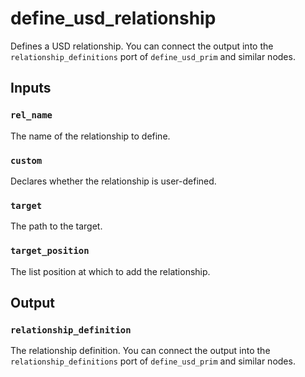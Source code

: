 # define_usd_relationship

Defines a USD relationship. You can connect the output into the `relationship_definitions` port of `define_usd_prim` and similar nodes. 

## Inputs

### `rel_name`

The name of the relationship to define.

### `custom`

Declares whether the relationship is user-defined.

### `target`

The path to the target.

### `target_position`

The list position at which to add the relationship.

## Output

### `relationship_definition`

The relationship definition. You can connect the output into the `relationship_definitions` port of `define_usd_prim` and similar nodes.
